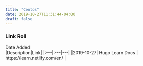 ```yaml
---
title: "Centos"
date: 2019-10-27T11:31:44-04:00
draft: false
---
```


### Link Roll


<div style="width:95px">Date Added</div>|Description|Link|
|:---|:---|---|
|2019-10-27| Hugo Learn Docs | https://learn.netlify.com/en/ |